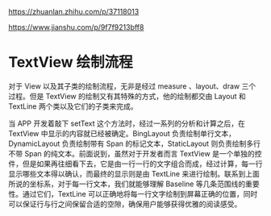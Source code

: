https://zhuanlan.zhihu.com/p/37118013

https://www.jianshu.com/p/9f7f9213bff8

# TextView 绘制流程

对于 View 以及其子类的绘制流程，无非是经过 measure 、layout、draw 三个过程。但是 TextView 的绘制又有其特殊的方式，他的绘制都交由 Layout 和TextLine 两个类以及它们的子类来完成。

当 APP 开发着敲下 setText 这个方法时，经过一系列的分析和计算之后，在TextView 中显示的内容就已经被确定。BingLayout 负责绘制单行文本，DynamicLayout 负责绘制带有 Span 的标记文本，StaticLayout 则负责绘制多行不带 Span 的纯文本。前面说到，虽然对于开发者而言 TextView 是一个单独的控件，但是如果再往细看下去，它是由一行一行的文字组合而成，经过计算，每一行显示哪些文本得以确认，而最终的显示则是由 TextLine 来进行绘制。联系到上面所说的坐标系，对于每一行文本，我们就能够理解 Baseline 等几条范围线的重要性。通过它们，TextLine 可以正确地将每一行文字绘制到屏幕正确的位置，同时可以保证行与行之间保留合适的空隙，确保用户能够获得优雅的阅读感受。
